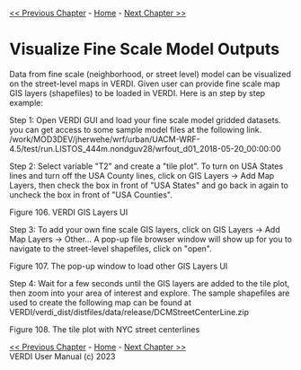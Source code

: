 <!-- BEGIN COMMENT -->
  
[<< Previous Chapter](VERDI_ch19.md) - [Home](README.md) - [Next Chapter >>](VERDI_ch21.md)

<!-- END COMMENT -->

 Visualize Fine Scale Model Outputs
==========================
  Data from fine scale (neighborhood, or street level) model can be visualized on the street-level maps in VERDI.  Given user can provide fine scale map GIS layers (shapefiles) to be loaded in VERDI.  Here is an step by step example:
  
Step 1: Open VERDI GUI and load your fine scale model gridded datasets. you can get access to some sample model files at the following link. /work/MOD3DEV/jherwehe/wrf/urban/UACM-WRF-4.5/test/run.LISTOS_444m.nondguv28/wrfout_d01_2018-05-20_00:00:00

Step 2: Select variable "T2" and create a "tile plot".  To turn on USA States lines and turn off the USA County lines,  click on GIS Layers → Add Map Layers, then check the box in front of "USA States" and go back in again to uncheck the box in front of "USA Counties".	
  
  Figure 106. VERDI GIS Layers UI<br>
     
Step 3: To add your own fine scale GIS layers, click on GIS Layers → Add Map Layers → Other…
A pop-up file browser window will show up for you to navigate to the street-level shapefiles, click on "open".    	
  
  Figure 107. The pop-up window to load other GIS Layers UI<br> 

Step 4: Wait for a few seconds until the GIS layers are added to the tile plot, then zoom into your area of interest and explore.
The sample shapefiles are used to create the following map can be found at VERDI/verdi_dist/distfiles/data/release/DCMStreetCenterLine.zip    
	
  Figure 108. The tile plot with NYC street centerlines<br>





















<!-- BEGIN COMMENT -->

[<< Previous Chapter](VERDI_ch19.md) - [Home](README.md) - [Next Chapter >>](VERDI_ch21.md)<br>
VERDI User Manual (c) 2023<br>

<!-- END COMMENT -->
